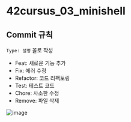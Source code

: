 # 42cursus_03_minishell

## Commit 규칙
``Type: 설명`` 꼴로 작성
- Feat: 새로운 기능 추가
- Fix: 에러 수정
- Refactor: 코드 리팩토링
- Test: 테스트 코드
- Chore: 사소한 수정
- Remove: 파일 삭제

![image](https://user-images.githubusercontent.com/65796820/169680750-2974d75f-b6ea-48cc-9ab1-5b77ae0fde36.png)
